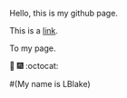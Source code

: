 Hello, this is my github page. 



This is a [link](https://github.com/lblake1994).

To my page. 



:tada: :fireworks: :octocat:

#(My name is LBlake)


